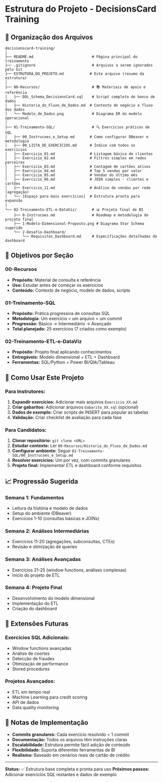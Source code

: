 # Estrutura do Projeto - DecisionsCard Training

## 📁 Organização dos Arquivos

```
decisionscard-training/
│
├── README.md                           # Página principal do treinamento
├── .gitignore                          # Arquivos a serem ignorados pelo Git
├── ESTRUTURA_DO_PROJETO.md            # Este arquivo (resumo da estrutura)
│
├── 00-Recursos/                        # 📚 Materiais de apoio e referência
│   ├── DDL_Schema_DecisionsCard.sql    # Script completo do banco de dados
│   ├── Historia_do_Fluxo_de_Dados.md  # Contexto de negócio e fluxo dos dados
│   └── Modelo_de_Dados.png             # Diagrama ER do modelo operacional
│
├── 01-Treinamento-SQL/                 # 🔍 Exercícios práticos de SQL
│   ├── 00_Instrucoes_e_Setup.md       # Como configurar DBeaver e metodologia
│   ├── 00_LISTA_DE_EXERCICIOS.md      # Índice com todos os exercícios
│   ├── Exercicio_01.md                # Listagem básica de clientes
│   ├── Exercicio_02.md                # Filtros simples em redes parceiras
│   ├── Exercicio_03.md                # Contagem de cartões ativos
│   ├── Exercicio_04.md                # Top 5 vendas por valor
│   ├── Exercicio_05.md                # Vendas do último mês
│   ├── Exercicio_06.md                # JOIN simples - clientes e cartões
│   ├── Exercicio_11.md                # Análise de vendas por rede (agregação)
│   └── [Espaço para mais exercícios]  # Estrutura pronta para expansão
│
└── 02-Treinamento-ETL-e-DataViz/       # 📊 Projeto final de BI
    ├── 0-Instrucoes.md                 # Roadmap e metodologia do projeto final
    ├── 1-Modelo-Dimensional-Proposto.png # Diagrama Star Schema sugerido
    └── 2-Desafio-Dashboard/
        └── Requisitos_Dashboard.md     # Especificações detalhadas do dashboard
```

## 🎯 Objetivos por Seção

### 00-Recursos
- **Propósito:** Material de consulta e referência
- **Uso:** Estudar antes de começar os exercícios
- **Conteúdo:** Contexto de negócio, modelo de dados, scripts

### 01-Treinamento-SQL  
- **Propósito:** Prática progressiva de consultas SQL
- **Metodologia:** Um exercício = um arquivo = um commit
- **Progressão:** Básico → Intermediário → Avançado
- **Total planejado:** 25 exercícios (7 criados como exemplo)

### 02-Treinamento-ETL-e-DataViz
- **Propósito:** Projeto final aplicando conhecimentos
- **Entregáveis:** Modelo dimensional + ETL + Dashboard
- **Ferramentas:** SQL/Python + Power BI/Qlik/Tableau

## 🚀 Como Usar Este Projeto

### Para Instrutores:
1. **Expandir exercícios:** Adicionar mais arquivos `Exercicio_XX.md`
2. **Criar gabaritos:** Adicionar arquivos `Gabarito_XX.sql` (opcional)
3. **Dados de exemplo:** Criar scripts de INSERT para popular as tabelas
4. **Validação:** Criar checklist de avaliação para cada fase

### Para Candidatos:
1. **Clonar repositório:** `git clone <URL>`
2. **Estudar contexto:** Ler `00-Recursos/Historia_do_Fluxo_de_Dados.md`
3. **Configurar ambiente:** Seguir `01-Treinamento-SQL/00_Instrucoes_e_Setup.md`
4. **Resolver exercícios:** Um por vez, com commits granulares
5. **Projeto final:** Implementar ETL e dashboard conforme requisitos

## 📈 Progressão Sugerida

### Semana 1: Fundamentos
- Leitura da história e modelo de dados
- Setup do ambiente (DBeaver)
- Exercícios 1-10 (consultas básicas e JOINs)

### Semana 2: Análises Intermediárias  
- Exercícios 11-20 (agregações, subconsultas, CTEs)
- Revisão e otimização de queries

### Semana 3: Análises Avançadas
- Exercícios 21-25 (window functions, análises complexas)
- Início do projeto de ETL

### Semana 4: Projeto Final
- Desenvolvimento do modelo dimensional
- Implementação do ETL
- Criação do dashboard

## 🔧 Extensões Futuras

### Exercícios SQL Adicionais:
- Window functions avançadas
- Análise de coortes
- Detecção de fraudes
- Otimização de performance
- Stored procedures

### Projetos Avançados:
- ETL em tempo real
- Machine Learning para credit scoring
- API de dados
- Data quality monitoring

## 📝 Notas de Implementação

- **Commits granulares:** Cada exercício resolvido = 1 commit
- **Documentação:** Todos os arquivos têm instruções claras
- **Escalabilidade:** Estrutura permite fácil adição de conteúdo
- **Flexibilidade:** Suporta diferentes ferramentas de BI
- **Realismo:** Baseado em cenários reais de cartão de crédito

---

**Status:** ✅ Estrutura base completa e pronta para uso
**Próximos passos:** Adicionar exercícios SQL restantes e dados de exemplo

